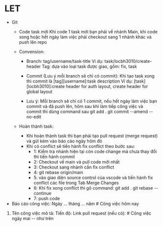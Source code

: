 # LET

- Git 
	- Code task mới
		Khi code 1 task mới bạn phải về nhánh Main, khi code xong hoặc hết ngày làm việc phải checkout sang 1 nhánh khác và push lên repo

	-	Convension: 
		- Branch: tag/username/task-title
			Ví dụ: task/locbh3010/create-header
			Tag: dựa vào loại task được giao, gồm: fix, task

		- Commit (Lưu ý mỗi branch sẽ chỉ có commit): 
			Khi tạo task xong thì commit là [tag][username]:task description
			Ví dụ: [task][locbh3010]:create header for auth layout, create header for global layout
			
		- Lưu ý: Mỗi branch sẽ chỉ có 1 commit, nếu hết ngày làm việc bạn commit và đã push lên, hôm sau khi làm tiếp công việc và commit thì dùng command sau
			git add .
			git commit --amend --no-edit

	- Hoàn thành task: 
		- Khi hoàn thành task thì bạn phải tạo pull request (merge request) và gửi kèm vào báo cáo ngày hôm đó
		- Khi có conflict sẽ tiến hành fix conflict theo bước sau:
			- 1: Kiểm tra nhánh hiện tại còn code change mà chưa thay đổi thì tiến hành commit
			- 2: Checkout về main và pull code mới nhất
			- 3: Checkout sang nhánh cần fix conflict
			- 4: git rebase origin/main 
			- 5: vào giao diện source control của vscode và tiến hành fix conflict các file trong Tab Merge Changes
			- 6: Khi fix xong conflict thì gõ command:
				git add .
				git rebase --continue
			- 7: push code
- Báo cáo công việc: 
  Ngày ... tháng ... năm
\# Công việc hôm nay
1. Tên công việc
	mô tả: 
	Tiến độ: 
	Link pull request (nếu có): 
\# Công việc ngày mai
 -- như trên
